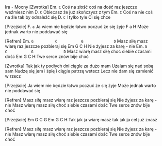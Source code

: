 Ira - Mocny
[Zwrotka]
Em. `C`
Coś na złość coś na dość raz jeszcze weźmiesz nim
D. `C`
Obiecasz że już skończysz z tym
Em. `C`
Coś na nie coś na źle tak by odnaleźć się
D. `C`
I tylko tyle Ci się chce

[Przejście]
F. `a`
Ja wiem nie będzie łatwo poczuć że się żyje
F                 a                 H
Może jednak warto nie poddawać się

[Refren]
Em. `G          C           G              D`
Masz siłę masz wiarę raz jeszcze pozbieraj się
Em        G          C   H
Nie żyjesz za karę - nie
Em. `G          C           G              D`
Masz wiarę masz siłę choć siebie czasami dość
Em        G          C   H
Twe serce znów bije choć

[Zwrotka]
Tak jak ty podłych dni ciągle za dużo mam
Użalam się nad sobą sam
Nudzę się jem i śpię i ciągle patrzę wstecz
Lecz nie dam się zamienić w rzecz

[Przejście]
Ja wiem nie będzie łatwo poczuć że się żyje
Może jednak warto nie poddawać się

[Refren]
Masz siłę masz wiarę raz jeszcze pozbieraj się
Nie żyjesz za karę - nie
Masz wiarę masz siłę choć siebie czasami dość
Twe serce znów bije choć

[Przejście]
Em      G   C    G    Em      G  C       H
Tak jak ja wiarę masz tak jak ja cel już znasz

[Refren]
Masz siłę masz wiarę raz jeszcze pozbieraj się
Nie żyjesz za karę - nie
Masz wiarę masz siłę choć siebie czasami dość
Twe serce znów bije choć
